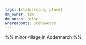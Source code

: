 ```yaml
---
tags: [status/stub, place]
dm_owner: tim
dm_notes: color
whereabouts: Stonewolds
---
```


%% minor village in Addermarch %%